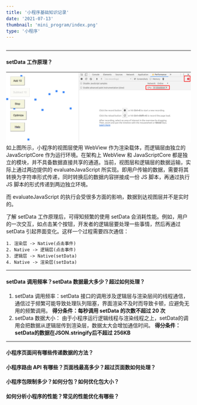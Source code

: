 ```yaml
---
title: '小程序基础知识记录'
date: '2021-07-13'
thumbnail: 'mini_program/index.png'
type: '小程序'
---
```


```toc
```
---
#### setData 工作原理？
![pic_1](/blogs/frontend/frontend_1_pic_1.png#pic_center)
如上图所示，小程序的视图层使用 WebView 作为渲染载体，而逻辑层由独立的 JavaScriptCore 作为运行环境。在架构上 WebView 和 JavaScriptCore 都是独立的模块，并不具备数据直接共享的通道。当前，视图层和逻辑层的数据运输，实际上通过两边提供的 evaluateJavaScript 所实现。即用户传输的数据，需要将其转换为字符串形式传递，同时转换后的数据内容拼接成一份 JS 脚本，再通过执行 JS 脚本的形式传递到两边独立环境。

而 evaluateJavaScript 的执行会受很多方面的影响，数据到达视图层并不是实时的。

了解 setData 工作原理后，可得知频繁的使用 setData 会消耗性能。例如，用户的一次交互，如点击某个按钮，开发者的逻辑层要处理一些事情，然后再通过 setData 引起界面变化。这样一个过程需要四次通信：
```text
1. 渲染层 -> Native(点击事件)
2. Native -> 逻辑层(点击事件)
3. 逻辑层 -> Native(setData)
4. Native -> 渲染层(setData)
```

---
#### setData 调用频率？setData 数据最大多少？超过如何处理？
1. setData 调用频率：setData 接口的调用涉及逻辑层与渲染层间的线程通信，通信过于频繁可能导致处理队列阻塞，界面渲染不及时而导致卡顿，应避免无用的频繁调用。
**得分条件：每秒调用 setData 的次数不超过 20 次**
2. setData 数据大小：
由于小程序运行逻辑线程与渲染线程之上，setData的调用会把数据从逻辑层传到渲染层，数据太大会增加通信时间。
**得分条件：setData的数据在JSON.stringify后不超过 256KB**

---
#### 小程序页面间有哪些传递数据的方法？

#### 小程序路由 API 有哪些？页面栈最高多少？超过页面数如何处理？

#### 小程序包限制多少？如何分包？如何优化包大小？

#### 如何分析小程序的性能？常见的性能优化有哪些？